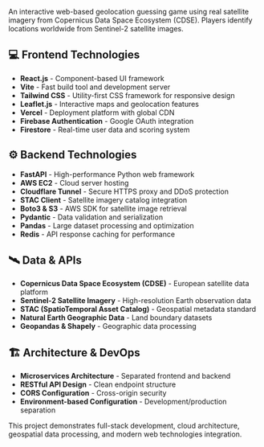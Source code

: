 
An interactive web-based geolocation guessing game using real satellite imagery from Copernicus Data Space Ecosystem (CDSE). Players identify locations worldwide from Sentinel-2 satellite images.

## 💻 **Frontend Technologies**

- **React.js** - Component-based UI framework
- **Vite** - Fast build tool and development server
- **Tailwind CSS** - Utility-first CSS framework for responsive design
- **Leaflet.js** - Interactive maps and geolocation features
- **Vercel** - Deployment platform with global CDN
- **Firebase Authentication** - Google OAuth integration
- **Firestore** - Real-time user data and scoring system

## ⚙️ **Backend Technologies**

- **FastAPI** - High-performance Python web framework
- **AWS EC2** - Cloud server hosting
- **Cloudflare Tunnel** - Secure HTTPS proxy and DDoS protection
- **STAC Client** - Satellite imagery catalog integration
- **Boto3 & S3** - AWS SDK for satellite image retrieval
- **Pydantic** - Data validation and serialization
- **Pandas** - Large dataset processing and optimization
- **Redis** - API response caching for performance

## 🛰️ **Data & APIs**

- **Copernicus Data Space Ecosystem (CDSE)** - European satellite data platform
- **Sentinel-2 Satellite Imagery** - High-resolution Earth observation data
- **STAC (SpatioTemporal Asset Catalog)** - Geospatial metadata standard
- **Natural Earth Geographic Data** - Land boundary datasets
- **Geopandas & Shapely** - Geographic data processing

## 🏗️ **Architecture & DevOps**

- **Microservices Architecture** - Separated frontend and backend
- **RESTful API Design** - Clean endpoint structure
- **CORS Configuration** - Cross-origin security
- **Environment-based Configuration** - Development/production separation


This project demonstrates full-stack development, cloud architecture, geospatial data processing, and modern web technologies integration.